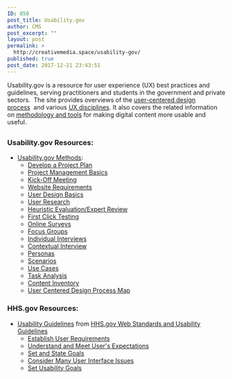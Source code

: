```yaml
---
ID: 850
post_title: Usability.gov
author: CMS
post_excerpt: ""
layout: post
permalink: >
  http://creativemedia.space/usability-gov/
published: true
post_date: 2017-12-21 23:43:51
---
```

Usability.gov is a resource for user experience (UX) best practices and guidelines, serving practitioners and students in the government and private sectors.  The site provides overviews of the <a id="anch_22" href="https://www.usability.gov/how-to-and-tools/resources/ucd-map.html">user-centered design process</a>  and various <a id="anch_23" href="https://www.usability.gov/what-and-why/user-experience.html">UX disciplines</a>. It also covers the related information on <a id="anch_24" href="https://www.usability.gov/how-to-and-tools/index.html">methodology and tools</a> for making digital content more usable and useful.
<div style="clear: both;">
<h2></h2>
</div>
<h3>Usability.gov Resources:</h3>
<ul>
 	<li><a href="https://www.usability.gov/how-to-and-tools/methods/index.html">Usability.gov Methods</a>:
<ul>
 	<li><a href="https://www.usability.gov/how-to-and-tools/methods/develop-plan.html">Develop a Project Plan</a></li>
 	<li><a href="https://www.usability.gov/what-and-why/project-management.html">Project Management Basics</a></li>
 	<li><a href="https://www.usability.gov/how-to-and-tools/methods/kick-off-meeting.html">Kick-Off Meeting</a></li>
 	<li><a href="https://www.usability.gov/how-to-and-tools/methods/requirements.html">Website Requirements</a></li>
 	<li><a href="https://www.usability.gov/what-and-why/user-centered-design.html">User Design Basics</a></li>
 	<li><a href="https://www.usability.gov/what-and-why/user-research.html">User Research</a></li>
 	<li><a id="anch_29" href="https://www.usability.gov/how-to-and-tools/methods/heuristic-evaluation.html">Heuristic Evaluation/Expert Review</a></li>
 	<li><a id="anch_27" href="https://www.usability.gov/how-to-and-tools/methods/first-click-testing.html">First Click Testing</a></li>
 	<li><a href="https://www.usability.gov/how-to-and-tools/methods/online-surveys.html">Online Surveys</a></li>
 	<li><a href="https://www.usability.gov/how-to-and-tools/methods/focus-groups.html">Focus Groups</a></li>
 	<li><a href="https://www.usability.gov/how-to-and-tools/methods/individual-interviews.html">Individual Interviews</a></li>
 	<li><a href="https://www.usability.gov/how-to-and-tools/methods/contextual-interview.html">Contextual Interview</a></li>
 	<li><a href="https://www.usability.gov/how-to-and-tools/methods/personas.html">Personas</a></li>
 	<li><a href="https://www.usability.gov/how-to-and-tools/methods/scenarios.html">Scenarios</a></li>
 	<li><a href="https://www.usability.gov/how-to-and-tools/methods/use-cases.html">Use Cases</a></li>
 	<li><a href="https://www.usability.gov/how-to-and-tools/methods/task-analysis.html">Task Analysis</a></li>
 	<li><a href="https://www.usability.gov/how-to-and-tools/methods/content-inventory.html">Content Inventory</a></li>
 	<li><a href="https://www.usability.gov/how-to-and-tools/resources/ucd-map.html">User Centered Design Process Map</a></li>
</ul>
</li>
</ul>
<h3>HHS.gov Resources:</h3>
<ul>
 	<li><a href="https://webstandards.hhs.gov/guidelines/">Usability Guidelines</a> from <a href="https://webstandards.hhs.gov/">HHS.gov Web Standards and Usability Guidelines</a>
<ul>
 	<li><a href="https://webstandards.hhs.gov/guidelines/2">Establish User Requirements</a></li>
 	<li><a href="https://webstandards.hhs.gov/guidelines/3">Understand and Meet User's Expectations</a></li>
 	<li><a href="https://webstandards.hhs.gov/guidelines/5">Set and State Goals</a></li>
 	<li><a href="https://webstandards.hhs.gov/guidelines/7">Consider Many User Interface Issues</a></li>
 	<li><a href="https://webstandards.hhs.gov/guidelines/9">Set Usability Goals</a></li>
</ul>
</li>
</ul>